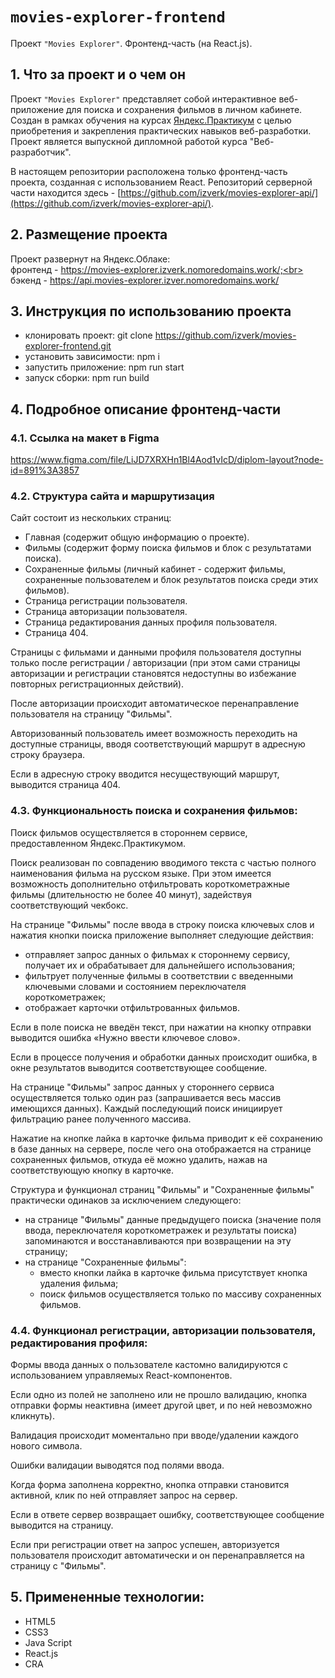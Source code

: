 # `movies-explorer-frontend`

Проект `"Movies Explorer"`. Фронтенд-часть (на React.js).

## 1. Что за проект и о чем он

Проект `"Movies Explorer"` представляет собой интерактивное веб-приложение для
поиска и сохранения фильмов в личном кабинете. Создан в рамках обучения на
курсах [Яндекс.Практикум](https://practicum.yandex.ru/) с целью приобретения и
закрепления практических навыков веб-разработки. Проект является выпускной
дипломной работой курса "Веб-разработчик".

В настоящем репозитории расположена только фронтенд-часть проекта, созданная с
использованием React. Репозиторий серверной части находится здесь -
[https://github.com/izverk/movies-explorer-api/](https://github.com/izverk/movies-explorer-api/).

## 2. Размещение проекта

Проект развернут на Яндекс.Облаке:<br>фронтенд -
https://movies-explorer.izverk.nomoredomains.work/;<br> бэкенд -
https://api.movies-explorer.izver.nomoredomains.work/

## 3. Инструкция по использованию проекта

- клонировать проект: git clone
  https://github.com/izverk/movies-explorer-frontend.git
- установить зависимости: npm i
- запустить приложение: npm run start
- запуск сборки: npm run build

## 4. Подробное описание фронтенд-части

### 4.1. Ссылка на макет в Figma

https://www.figma.com/file/LiJD7XRXHn1Bl4Aod1vIcD/diplom-layout?node-id=891%3A3857

### 4.2. Структура сайта и маршрутизация

Сайт состоит из нескольких страниц:

- Главная (содержит общую информацию о проекте).
- Фильмы (содержит форму поиска фильмов и блок с результатами поиска).
- Сохраненные фильмы (личный кабинет - содержит фильмы, сохраненные
  пользователем и блок результатов поиска среди этих фильмов).
- Страница регистрации пользователя.
- Страница авторизации пользователя.
- Страница редактирования данных профиля пользователя.
- Страница 404.

Страницы с фильмами и данными профиля пользователя доступны только после
регистрации / авторизации (при этом сами страницы авторизации и регистрации
становятся недоступны во избежание повторных регистрационных действий).

После авторизации происходит автоматическое перенаправление пользователя на
страницу "Фильмы".

Авторизованный пользователь имеет возможность переходить на доступные страницы,
вводя соответствующий маршрут в адресную строку браузера.

Если в адресную строку вводится несуществующий маршрут, выводится страница 404.

### 4.3. Функциональность поиска и сохранения фильмов:

Поиск фильмов осуществляется в стороннем сервисе, предоставленном
Яндекс.Практикумом.

Поиск реализован по совпадению вводимого текста с частью полного наименования
фильма на русском языке. При этом имеется возможность дополнительно
отфильтровать короткометражные фильмы (длительностю не более 40 минут),
задействуя соответствующий чекбокс.

На странице "Фильмы" после ввода в строку поиска ключевых слов и нажатия кнопки
поиска приложение выполняет следующие действия:

- отправляет запрос данных о фильмах к стороннему сервису, получает их и
  обрабатывает для дальнейшего использования;
- фильтрует полученные фильмы в соответствии с введенными ключевыми словами и
  состоянием переключателя короткометражек;
- отображает карточки отфильтрованных фильмов.

Если в поле поиска не введён текст, при нажатии на кнопку отправки выводится
ошибка «Нужно ввести ключевое слово».

Если в процессе получения и обработки данных происходит ошибка, в окне
результатов выводится соответствующее сообщение.

На странице "Фильмы" запрос данных у стороннего сервиса осуществляется только
один раз (запрашивается весь массив имеющихся данных). Каждый последующий поиск
инициирует фильтрацию ранее полученного массива.

Нажатие на кнопке лайка в карточке фильма приводит к её сохранению в базе данных
на сервере, после чего она отображается на странице сохраненных фильмов, откуда
её можно удалить, нажав на соответствующую кнопку в карточке.

Структура и функционал страниц "Фильмы" и "Сохраненные фильмы" практически
одинаков за исключением следующего:

- на странице "Фильмы" данные предыдущего поиска (значение поля ввода,
  переключателя короткометражек и результаты поиска) запоминаются и
  восстанавливаются при возвращении на эту страницу;
- на странице "Сохраненные фильмы":
  - вместо кнопки лайка в карточке фильма присутствует кнопка удаления фильма;
  - поиск фильмов осуществляется только по массиву сохраненных фильмов.

### 4.4. Функционал регистрации, авторизации пользователя, редактирования профиля:

Формы ввода данных о пользователе кастомно валидируются с использованием
управляемых React-компонентов.

Если одно из полей не заполнено или не прошло валидацию, кнопка отправки формы
неактивна (имеет другой цвет, и по ней невозможно кликнуть).

Валидация происходит моментально при вводе/удалении каждого нового символа.

Ошибки валидации выводятся под полями ввода.

Когда форма заполнена корректно, кнопка отправки становится активной, клик по
ней отправляет запрос на сервер.

Если в ответе сервер возвращает ошибку, соответствующее сообщение выводится на
страницу.

Если при регистрации ответ на запрос успешен, авторизуется пользователя
происходит автоматически и он перенаправляется на страницу с "Фильмы".

## 5. Примененные технологии:

- HTML5
- CSS3
- Java Script
- React.js
- CRA
